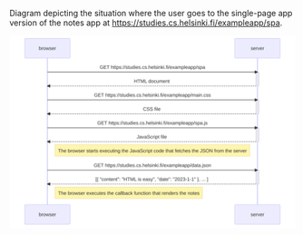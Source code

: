 Diagram depicting the situation where the user goes to the single-page app version of the notes app at https://studies.cs.helsinki.fi/exampleapp/spa.

![Diagram for spa loading](./diagram_02.svg)